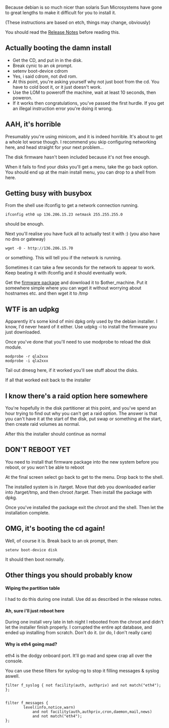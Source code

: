Because debian is so much nicer than solaris Sun Microsystems have gone to great lengths to make it difficult for you to install it.

(These instructions are based on etch, things may change, obviously)

You should read the [Release Notes](http://www.debian.org/releases/etch/sparc/release-notes/ch-installing.en.html) before reading this.

## Actually booting the damn install

   * Get the CD, and put in in the disk.
   * Break cynic to an ok prompt.
   * setenv boot-device cdrom 
   * Yes, i said cdrom, not dvd rom.
   * At this point, you're asking yourself why not just boot from the cd. You have to cold boot it, or it just doesn't work.
   * Use the LOM to poweroff the machine, wait at least 10 seconds, then poweron.
   * If it works then congratulations, you've passed the first hurdle. If you get an illegal instruction error you're doing it wrong.

## AAH, it's horrible

Presumably you're using minicom, and it is indeed horrible. It's about to get a whole lot worse though. I recommend you skip configuring networking here, and head straight for your next problem...

The disk firmware hasn't been included because it's not free enough.

When it fails to find your disks you'll get a menu, take the go back option. You should end up at the main install menu, you can drop to a shell from here.

## Getting busy with busybox

From the shell use ifconfig to get a network connection running.

    ifconfig eth0 up 136.206.15.23 netmask 255.255.255.0 

should be enough.

Next you'll realise you have fuck all to actually test it with :) (you also have no dns or gateway)

    wget -O - http://136.206.15.70

or something. This will tell you if the network is running.

Sometimes it can take a few seconds for the network to appear to work. Keep beating it with ifconfig and it should eventually work.

Get the [firmware package](http://ftp.ie.debian.org/debian/pool/non-free/f/firmware-nonfree/firmware-qlogic_0.4+etchnhalf.1_all.deb) and download it to $other_machine. Put it somewhere simple where you can wget it without worrying about hostnames etc. and then wget it to /tmp

## WTF is an udpkg

Apparently it's some kind of mini dpkg only used by the debian installer. I know, I'd never heard of it either. Use udpkg -i to install the firmware you just downloaded.

Once you've done that you'll need to use modprobe to reload the disk module.

    modprobe -r qla2xxx
    modprobe -i qla2xxx

Tail out dmesg here, if it worked you'll see stuff about the disks.

If all that worked exit back to the installer

## I know there's a raid option here somewhere

You're hopefully in the disk partitioner at this point, and you've spend an hour trying to find out why you can't get a raid option. The answer is that you can't have it at the start of the disk, put swap or something at the start, then create raid volumes as normal.

After this the installer should continue as normal

## DON'T REBOOT YET

You need to install that firmware package into the new system before you reboot, or you won't be able to reboot

At the final screen select go back to get to the menu. Drop back to the shell.

The installed system is in /target. Move that deb you downloaded earlier into /target/tmp, and then chroot /target. Then install the package with dpkg.

Once you've installed the package exit the chroot and the shell. Then let the installation complete.

## OMG, it's booting the cd again!

Well, of course it is. Break back to an ok prompt, then:
    
    setenv boot-device disk

It should then boot normally.


## Other things you should probably know

#### Wiping the partition table

I had to do this during one install. Use dd as described in the release notes.

#### Ah, sure i'll just reboot here

During one install very late in teh night I rebooted from the chroot and didn't let the installer finish properly. I corrupted the entire apt database, and ended up installing from scratch. Don't do it. (or do, I don't really care)

#### Why is eth4 going mad?

eth4 is the dodgy onboard port. It'll go mad and spew crap all over the console. 

You can use these filters for syslog-ng to stop it filling messages & syslog aswell.

	
	filter f_syslog { not facility(auth, authpriv) and not match("eth4"); };

	
	filter f_messages {
	        level(info,notice,warn)
	            and not facility(auth,authpriv,cron,daemon,mail,news)
	            and not match("eth4");
	};

